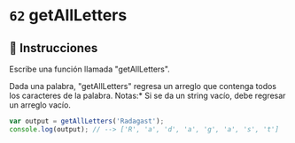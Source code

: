 # `62` getAllLetters

## 📝 Instrucciones

Escribe una función llamada "getAllLetters".

Dada una palabra, "getAllLetters" regresa un arreglo que contenga todos los caracteres de la palabra. 
Notas:* Si se da un string vacío, debe regresar un arreglo vacío.

```Javascript
var output = getAllLetters('Radagast');
console.log(output); // --> ['R', 'a', 'd', 'a', 'g', 'a', 's', 't']
```